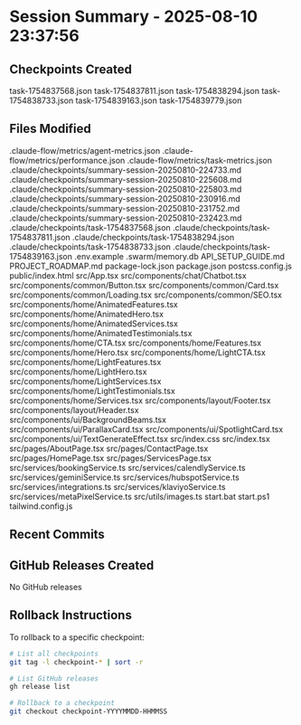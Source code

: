 # Session Summary - 2025-08-10 23:37:56

## Checkpoints Created
task-1754837568.json
task-1754837811.json
task-1754838294.json
task-1754838733.json
task-1754839163.json
task-1754839779.json

## Files Modified
.claude-flow/metrics/agent-metrics.json
.claude-flow/metrics/performance.json
.claude-flow/metrics/task-metrics.json
.claude/checkpoints/summary-session-20250810-224733.md
.claude/checkpoints/summary-session-20250810-225608.md
.claude/checkpoints/summary-session-20250810-225803.md
.claude/checkpoints/summary-session-20250810-230916.md
.claude/checkpoints/summary-session-20250810-231752.md
.claude/checkpoints/summary-session-20250810-232423.md
.claude/checkpoints/task-1754837568.json
.claude/checkpoints/task-1754837811.json
.claude/checkpoints/task-1754838294.json
.claude/checkpoints/task-1754838733.json
.claude/checkpoints/task-1754839163.json
.env.example
.swarm/memory.db
API_SETUP_GUIDE.md
PROJECT_ROADMAP.md
package-lock.json
package.json
postcss.config.js
public/index.html
src/App.tsx
src/components/chat/Chatbot.tsx
src/components/common/Button.tsx
src/components/common/Card.tsx
src/components/common/Loading.tsx
src/components/common/SEO.tsx
src/components/home/AnimatedFeatures.tsx
src/components/home/AnimatedHero.tsx
src/components/home/AnimatedServices.tsx
src/components/home/AnimatedTestimonials.tsx
src/components/home/CTA.tsx
src/components/home/Features.tsx
src/components/home/Hero.tsx
src/components/home/LightCTA.tsx
src/components/home/LightFeatures.tsx
src/components/home/LightHero.tsx
src/components/home/LightServices.tsx
src/components/home/LightTestimonials.tsx
src/components/home/Services.tsx
src/components/layout/Footer.tsx
src/components/layout/Header.tsx
src/components/ui/BackgroundBeams.tsx
src/components/ui/ParallaxCard.tsx
src/components/ui/SpotlightCard.tsx
src/components/ui/TextGenerateEffect.tsx
src/index.css
src/index.tsx
src/pages/AboutPage.tsx
src/pages/ContactPage.tsx
src/pages/HomePage.tsx
src/pages/ServicesPage.tsx
src/services/bookingService.ts
src/services/calendlyService.ts
src/services/geminiService.ts
src/services/hubspotService.ts
src/services/integrations.ts
src/services/klaviyoService.ts
src/services/metaPixelService.ts
src/utils/images.ts
start.bat
start.ps1
tailwind.config.js

## Recent Commits


## GitHub Releases Created
No GitHub releases

## Rollback Instructions
To rollback to a specific checkpoint:
```bash
# List all checkpoints
git tag -l checkpoint-* | sort -r

# List GitHub releases
gh release list

# Rollback to a checkpoint
git checkout checkpoint-YYYYMMDD-HHMMSS
```
